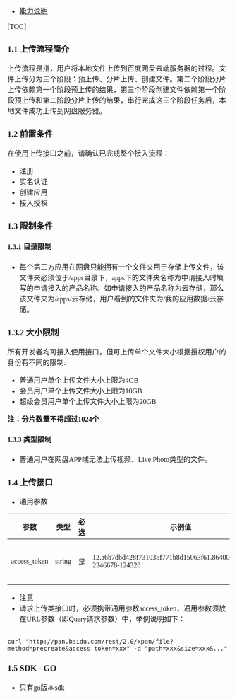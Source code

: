 <font face="Simsun" size=3>

- [能力说明](https://pan.baidu.com/union/doc/3ksg0s9ye)

[TOC]

### 1.1 上传流程简介

上传流程是指，用户将本地文件上传到百度网盘云端服务器的过程。文件上传分为三个阶段：预上传、分片上传、创建文件。第二个阶段分片上传依赖第一个阶段预上传的结果，第三个阶段创建文件依赖第一个阶段预上传和第二阶段分片上传的结果，串行完成这三个阶段任务后，本地文件成功上传到网盘服务器。

### 1.2 前置条件

在使用上传接口之前，请确认已完成整个接入流程：
- 注册
- 实名认证
- 创建应用
- 接入授权

### 1.3 限制条件

#### 1.3.1 目录限制

- 每个第三方应用在网盘只能拥有一个文件夹用于存储上传文件，该文件夹必须位于/apps目录下，apps下的文件夹名称为申请接入时填写的申请接入的产品名称。如申请接入的产品名称为云存储，那么该文件夹为/apps/云存储，用户看到的文件夹为/我的应用数据/云存储。

### 1.3.2 大小限制

所有开发者均可接入使用接口，但可上传单个文件大小根据授权用户的身份有不同的限制:

- 普通用户单个上传文件大小上限为4GB
- 会员用户单个上传文件大小上限为10GB
- 超级会员用户单个上传文件大小上限为20GB 

**注：分片数量不得超过1024个**

#### 1.3.3 类型限制

- 普通用户在网盘APP端无法上传视频、Live Photo类型的文件。

### 1.4 上传接口

- 通用参数

参数 | 类型 | 必选 | 示例值 | 描述
---|---|---|---|---
access_token | string | 是 | 12.a6b7dbd428f731035f771b8d15063f61.86400.1292922000-2346678-124328 | 授权凭证

- 注意
- 请求上传类接口时，必须携带通用参数access_token，通用参数须放在URL参数（即Query请求参数）中，举例说明如下：
~~~

curl "http://pan.baidu.com/rest/2.0/xpan/file?method=precreate&access_token=xxx" -d "path=xxx&size=xxx&..."
~~~

### 1.5 SDK - GO

- 只有go版本sdk

</font>